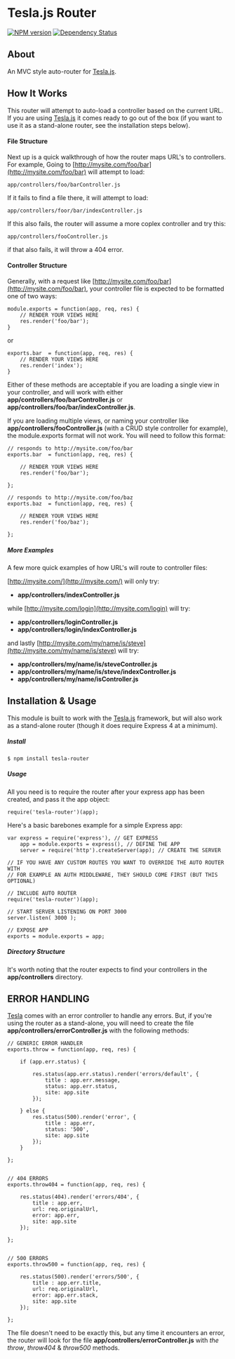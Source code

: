 # Tesla.js Router
[![NPM version](https://badge.fury.io/js/tesla-router.png)](http://badge.fury.io/js/tesla-router)
[![Dependency Status](https://gemnasium.com/teslajs/router.png)](https://gemnasium.com/teslajs/router)



## About
An MVC style auto-router for [Tesla.js](http://teslajs.com).


## How It Works
This router will attempt to auto-load a controller based on the current URL. If you are using [Tesla.js](http://teslajs.com) it comes ready to go out of the box (if you want to use it as a stand-alone router, see the installation steps below).

#### File Structure
Next up is a quick walkthrough of how the router maps URL's to controllers. For example, Going to [http://mysite.com/foo/bar](http://mysite.com/foo/bar) will attempt to load:


```
app/controllers/foo/barController.js
```

If it fails to find a file there, it will attempt to load:

```
app/controllers/foor/bar/indexController.js
```

If this also fails, the router will assume a more coplex controller and try this:

```
app/controllers/fooController.js
```

if that also fails, it will throw a 404 error.


#### Controller Structure

Generally, with a request like [http://mysite.com/foo/bar](http://mysite.com/foo/bar), your controller file is expected to be formatted one of two ways:

```
module.exports = function(app, req, res) {
	// RENDER YOUR VIEWS HERE
	res.render('foo/bar');
}
```
or

```
exports.bar  = function(app, req, res) {
	// RENDER YOUR VIEWS HERE
	res.render('index');
}
```

Either of these methods are acceptable if you are loading a single view in your controller, and will work with either **app/controllers/foo/barController.js** or **app/controllers/foo/bar/indexController.js**.

If you are loading multiple views, or naming your controller like **app/controllers/fooController.js** (with a CRUD style controller for example), the module.exports format will not work. You will need to follow this format:


```
// responds to http://mysite.com/foo/bar
exports.bar  = function(app, req, res) {
	
	// RENDER YOUR VIEWS HERE
	res.render('foo/bar');
	
};

// responds to http://mysite.com/foo/baz
exports.baz  = function(app, req, res) {

	// RENDER YOUR VIEWS HERE
	res.render('foo/baz');
	
};

```


##### More Examples

A few more quick examples of how URL's will route to controller files:

[http://mysite.com/](http://mysite.com/) will only try:

- **app/controllers/indexController.js**

while [http://mysite.com/login](http://mysite.com/login) will try:

- **app/controllers/loginController.js**
- **app/controllers/login/indexController.js**



and lastly [http://mysite.com/my/name/is/steve](http://mysite.com/my/name/is/steve) will try:

- **app/controllers/my/name/is/steveController.js**
- **app/controllers/my/name/is/steve/indexController.js**
- **app/controllers/my/name/isController.js**





## Installation & Usage
This module is built to work with the [Tesla.js](http://teslajs.com) framework, but will also work as a stand-alone router (though it does require Express 4 at a minimum).

##### Install

```
$ npm install tesla-router
```


##### Usage

All you need is to require the router after your express app has been created, and pass it the app object:

```
require('tesla-router')(app);
```

Here's a basic barebones example for a simple Express app:

```
var express = require('express'), // GET EXPRESS
    app = module.exports = express(), // DEFINE THE APP
    server = require('http').createServer(app); // CREATE THE SERVER

// IF YOU HAVE ANY CUSTOM ROUTES YOU WANT TO OVERRIDE THE AUTO ROUTER WITH
// FOR EXAMPLE AN AUTH MIDDLEWARE, THEY SHOULD COME FIRST (BUT THIS OPTIONAL)

// INCLUDE AUTO ROUTER
require('tesla-router')(app);

// START SERVER LISTENING ON PORT 3000
server.listen( 3000 );

// EXPOSE APP
exports = module.exports = app;

```

##### Directory Structure
It's worth noting that the router expects to find your controllers in the **app/controllers** directory. 




## ERROR HANDLING

[Tesla](http://teslajs.com) comes with an error controller to handle any errors. But, if you're using the router as a stand-alone, you will need to create the file **app/controllers/errorController.js** with the following methods:


```
// GENERIC ERROR HANDLER
exports.throw = function(app, req, res) {

	if (app.err.status) {

		res.status(app.err.status).render('errors/default', {
			title : app.err.message,
			status: app.err.status,
			site: app.site
		});

	} else {
		res.status(500).render('error', {
			title : app.err,
			status: '500',
			site: app.site
		});
	}

};


// 404 ERRORS
exports.throw404 = function(app, req, res) {

	res.status(404).render('errors/404', {
		title : app.err,
		url: req.originalUrl,
		error: app.err,
		site: app.site
	});

};


// 500 ERRORS
exports.throw500 = function(app, req, res) {

	res.status(500).render('errors/500', {
		title : app.err.title,
		url: req.originalUrl,
		error: app.err.stack,
		site: app.site
	});

};

```


The file doesn't need to be exactly this, but any time it encounters an error, the router will look for the file **app/controllers/errorController.js** with *the throw*, *throw404* & *throw500* methods.
